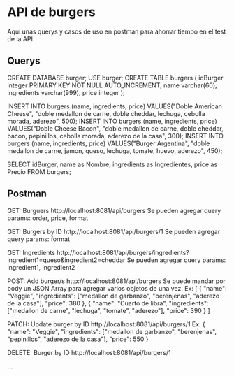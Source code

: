 # API de burgers

Aquí unas querys y casos de uso en postman para ahorrar tiempo en el test de la API.

## Querys

CREATE DATABASE burger;
USE burger;
CREATE TABLE burgers (
	idBurger integer PRIMARY KEY NOT NULL AUTO_INCREMENT,
    name varchar(60),
    ingredients varchar(999),
    price integer
);

INSERT INTO burgers (name, ingredients, price) VALUES("Doble American Cheese", "doble medallon de carne, doble cheddar, lechuga, cebolla morada, aderezo", 500);
INSERT INTO burgers (name, ingredients, price) VALUES("Doble Cheese Bacon", "doble medallon de carne, doble cheddar, bacon, pepinillos, cebolla morada, aderezo de la casa", 300);
INSERT INTO burgers (name, ingredients, price) VALUES("Burger Argentina", "doble medallon de carne, jamon, queso, lechuga, tomate, huevo, aderezo", 450);

SELECT idBurger, name as Nombre, ingredients as Ingredientes, price as Precio FROM burgers;

## Postman

GET: Burguers
http://localhost:8081/api/burgers
Se pueden agregar query params: order, price, format

GET: Burgers by ID
http://localhost:8081/api/burgers/1
Se pueden agregar query params: format

GET: Ingredients
http://localhost:8081/api/burgers/ingredients?ingredient1=queso&ingredient2=cheddar
Se pueden agregar query params: ingredient1, ingredient2

POST: Add burger/s
http://localhost:8081/api/burgers
Se puede mandar por body un JSON Array para agregar varios objetos de una vez.
Ex: [
      {
          "name": "Veggie",
          "ingredients": ["medallon de garbanzo", "berenjenas", "aderezo de la casa"],
          "price": 380
      },
      {
          "name": "Cuarto de libra",
          "ingredients": ["medallon de carne", "lechuga", "tomate", "aderezo"],
          "price": 390
      }
    ]
    
PATCH: Update burger by ID
http://localhost:8081/api/burgers/1
Ex:   {
          "name": "Veggie",
          "ingredients": ["medallon de garbanzo", "berenjenas", "pepinillos", "aderezo de la casa"],
          "price": 550
      }

DELETE: Burger by ID
http://localhost:8081/api/burgers/1

...
